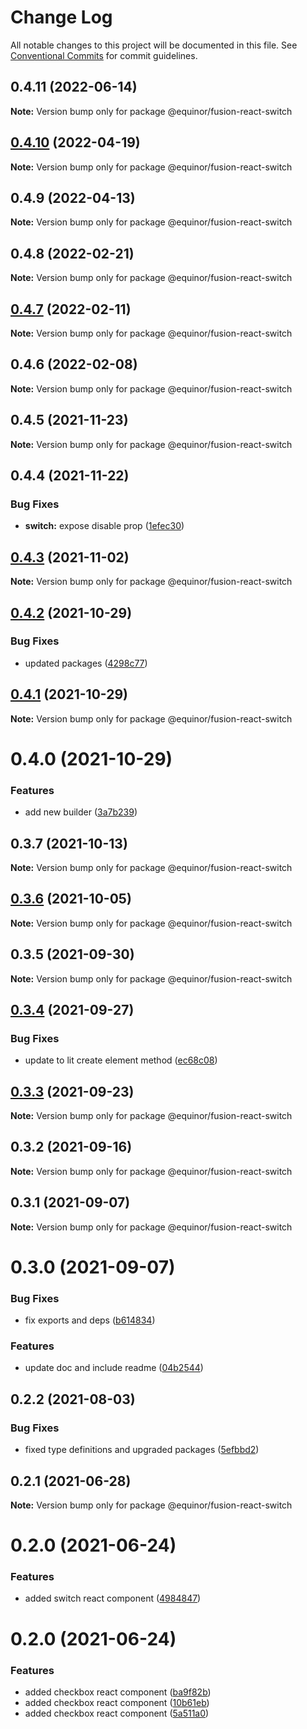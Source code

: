 # Change Log

All notable changes to this project will be documented in this file.
See [Conventional Commits](https://conventionalcommits.org) for commit guidelines.

## 0.4.11 (2022-06-14)

**Note:** Version bump only for package @equinor/fusion-react-switch





## [0.4.10](https://github.com/equinor/fusion-react-components/compare/@equinor/fusion-react-switch@0.4.9...@equinor/fusion-react-switch@0.4.10) (2022-04-19)

**Note:** Version bump only for package @equinor/fusion-react-switch





## 0.4.9 (2022-04-13)

**Note:** Version bump only for package @equinor/fusion-react-switch





## 0.4.8 (2022-02-21)

**Note:** Version bump only for package @equinor/fusion-react-switch





## [0.4.7](https://github.com/equinor/fusion-react-components/compare/@equinor/fusion-react-switch@0.4.6...@equinor/fusion-react-switch@0.4.7) (2022-02-11)

**Note:** Version bump only for package @equinor/fusion-react-switch





## 0.4.6 (2022-02-08)

**Note:** Version bump only for package @equinor/fusion-react-switch





## 0.4.5 (2021-11-23)

**Note:** Version bump only for package @equinor/fusion-react-switch





## 0.4.4 (2021-11-22)


### Bug Fixes

* **switch:** expose disable prop ([1efec30](https://github.com/equinor/fusion-react-components/commit/1efec304edee3a0bd4a72cd4f589e38f93995558))





## [0.4.3](https://github.com/equinor/fusion-react-components/compare/@equinor/fusion-react-switch@0.4.2...@equinor/fusion-react-switch@0.4.3) (2021-11-02)

**Note:** Version bump only for package @equinor/fusion-react-switch





## [0.4.2](https://github.com/equinor/fusion-react-components/compare/@equinor/fusion-react-switch@0.4.1...@equinor/fusion-react-switch@0.4.2) (2021-10-29)


### Bug Fixes

* updated packages ([4298c77](https://github.com/equinor/fusion-react-components/commit/4298c778c4c5385398a92d8b71feee3b17ba64c0))





## [0.4.1](https://github.com/equinor/fusion-react-components/compare/@equinor/fusion-react-switch@0.4.0...@equinor/fusion-react-switch@0.4.1) (2021-10-29)

**Note:** Version bump only for package @equinor/fusion-react-switch





# 0.4.0 (2021-10-29)


### Features

* add new builder ([3a7b239](https://github.com/equinor/fusion-react-components/commit/3a7b239d5e2ecfca05d817f3f99c63ddb4fd1395))





## 0.3.7 (2021-10-13)

**Note:** Version bump only for package @equinor/fusion-react-switch





## [0.3.6](https://github.com/equinor/fusion-react-components/compare/@equinor/fusion-react-switch@0.3.5...@equinor/fusion-react-switch@0.3.6) (2021-10-05)

**Note:** Version bump only for package @equinor/fusion-react-switch





## 0.3.5 (2021-09-30)

**Note:** Version bump only for package @equinor/fusion-react-switch





## [0.3.4](https://github.com/equinor/fusion-react-components/compare/@equinor/fusion-react-switch@0.3.3...@equinor/fusion-react-switch@0.3.4) (2021-09-27)


### Bug Fixes

* update to lit create element method ([ec68c08](https://github.com/equinor/fusion-react-components/commit/ec68c08d5cbcba43a1b8ca064cccc73662f17421))





## [0.3.3](https://github.com/equinor/fusion-react-components/compare/@equinor/fusion-react-switch@0.3.2...@equinor/fusion-react-switch@0.3.3) (2021-09-23)

**Note:** Version bump only for package @equinor/fusion-react-switch





## 0.3.2 (2021-09-16)

**Note:** Version bump only for package @equinor/fusion-react-switch





## 0.3.1 (2021-09-07)

**Note:** Version bump only for package @equinor/fusion-react-switch





# 0.3.0 (2021-09-07)


### Bug Fixes

* fix exports and deps ([b614834](https://github.com/equinor/fusion-react-components/commit/b614834c32db4fbb9b06407e53557109128ec95b))


### Features

* update doc and include readme ([04b2544](https://github.com/equinor/fusion-react-components/commit/04b25443398507b35c3b88bf90a26d56c5b1c460))





## 0.2.2 (2021-08-03)


### Bug Fixes

* fixed type definitions and upgraded packages ([5efbbd2](https://github.com/equinor/fusion-react-components/commit/5efbbd2cee688bcefc554c113512f834a91f39fd))





## 0.2.1 (2021-06-28)

**Note:** Version bump only for package @equinor/fusion-react-switch





# 0.2.0 (2021-06-24)


### Features

* added switch react component ([4984847](https://github.com/equinor/fusion-react-components/commit/4984847dc99bb0d1c85a74a9bd946a2d79478abc))





# 0.2.0 (2021-06-24)


### Features

* added checkbox react component ([ba9f82b](https://github.com/equinor/fusion-react-components/commit/ba9f82b4fb812851e65b524ba48e1f70d94b76df))
* added checkbox react component ([10b61eb](https://github.com/equinor/fusion-react-components/commit/10b61eb22db3ba4d4ccc679486da4c3b259d9dc0))
* added checkbox react component ([5a511a0](https://github.com/equinor/fusion-react-components/commit/5a511a0c7925481629380483149e5f6c90e188a0))
